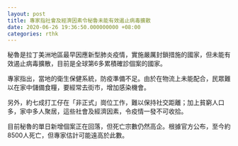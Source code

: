 ```yaml
---
layout: post
title: 專家指社會及經濟因素令秘魯未能有效遏止病毒擴散
date: 2020-06-26 19:36:50.000000000 +08:00
categories: rthk
---
```


秘魯是拉丁美洲地區最早因應新型肺炎疫情，實施嚴厲封鎖措施的國家，但未能有效遏止病毒擴散，目前是全球第6多累積確診個案的國家。

專家指出，當地的衛生保健系統，防疫準備不足。由於在物流上未能配合，民眾難以在家中儲備食糧，要經常去街市，增加感染機會。

另外，約七成打工仔在「非正式」崗位工作，難以保持社交距離；加上貧窮人口多，家中多人聚居，這些社會及經濟因素，令疫情一發不可收拾。

目前秘魯的單日新增個案正在回落，但死亡宗數仍然高企。根據官方公布，至今約8500人死亡，但專家估計可能遠高於此數。
